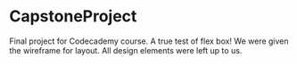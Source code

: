 # CapstoneProject

Final project for Codecademy course. A true test of flex box! We were given the wireframe for layout. All design elements were left up to us.
